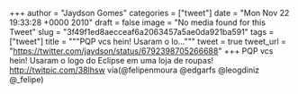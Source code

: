 
+++
author = "Jaydson Gomes"
categories = ["tweet"]
date = "Mon Nov 22 19:33:28 +0000 2010"
draft = false
image = "No media found for this Tweet"
slug = "3f49f1ed8aecceaf6a2063457a5ae0da921ba591"
tags = ["tweet"]
title = """PQP vcs hein! Usaram o lo..."""
tweet = true
tweet_url = "https://twitter.com/jaydson/status/6792398705266688"
+++
PQP vcs hein! Usaram o logo do Eclipse em uma loja de roupas! http://twitpic.com/38lhsw via(@felipenmoura @edgarfs @leogdiniz @_felipe)
